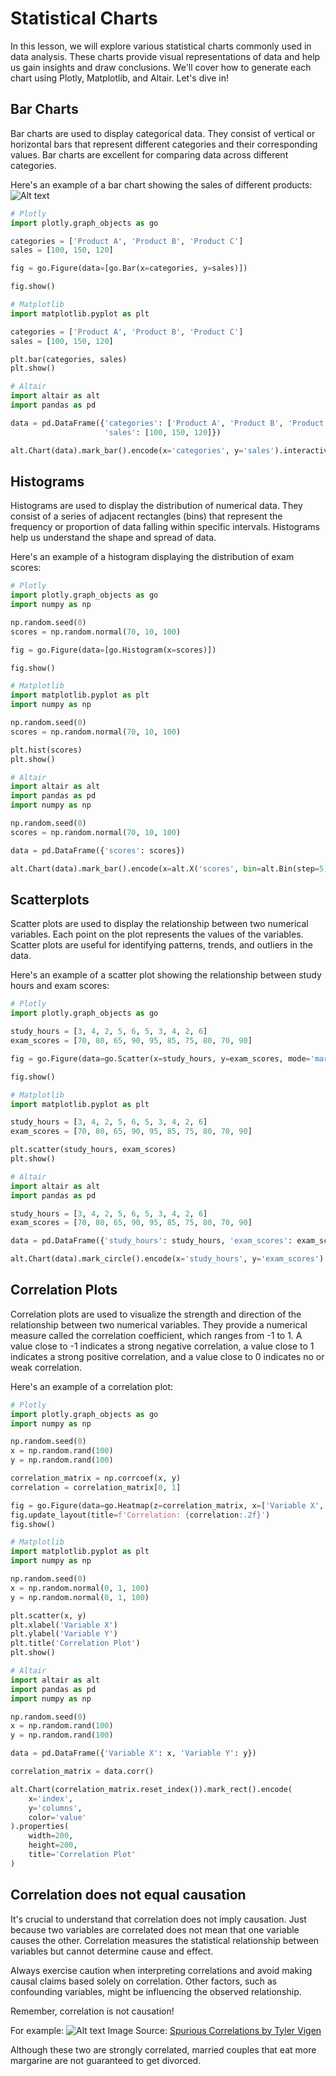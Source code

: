# Statistical Charts

In this lesson, we will explore various statistical charts commonly used in data analysis. These charts provide visual representations of data and help us gain insights and draw conclusions. We'll cover how to generate each chart using Plotly, Matplotlib, and Altair. Let's dive in!

## Bar Charts

Bar charts are used to display categorical data. They consist of vertical or horizontal bars that represent different categories and their corresponding values. Bar charts are excellent for comparing data across different categories.

Here's an example of a bar chart showing the sales of different products:
![Alt text](images/bar_chart_plotly.svg)
```python
# Plotly
import plotly.graph_objects as go

categories = ['Product A', 'Product B', 'Product C']
sales = [100, 150, 120]

fig = go.Figure(data=[go.Bar(x=categories, y=sales)])

fig.show()
```

```python
# Matplotlib
import matplotlib.pyplot as plt

categories = ['Product A', 'Product B', 'Product C']
sales = [100, 150, 120]

plt.bar(categories, sales)
plt.show()
```

```python
# Altair
import altair as alt
import pandas as pd

data = pd.DataFrame({'categories': ['Product A', 'Product B', 'Product C'],
                     'sales': [100, 150, 120]})

alt.Chart(data).mark_bar().encode(x='categories', y='sales').interactive()
```

## Histograms
Histograms are used to display the distribution of numerical data. They consist of a series of adjacent rectangles (bins) that represent the frequency or proportion of data falling within specific intervals. Histograms help us understand the shape and spread of data.

Here's an example of a histogram displaying the distribution of exam scores:

```python
# Plotly
import plotly.graph_objects as go
import numpy as np

np.random.seed(0)
scores = np.random.normal(70, 10, 100)

fig = go.Figure(data=[go.Histogram(x=scores)])

fig.show()
```

```python
# Matplotlib
import matplotlib.pyplot as plt
import numpy as np

np.random.seed(0)
scores = np.random.normal(70, 10, 100)

plt.hist(scores)
plt.show()
```

```python
# Altair
import altair as alt
import pandas as pd
import numpy as np

np.random.seed(0)
scores = np.random.normal(70, 10, 100)

data = pd.DataFrame({'scores': scores})

alt.Chart(data).mark_bar().encode(x=alt.X('scores', bin=alt.Bin(step=5)), y='count()').interactive()
```


## Scatterplots
Scatter plots are used to display the relationship between two numerical variables. Each point on the plot represents the values of the variables. Scatter plots are useful for identifying patterns, trends, and outliers in the data.

Here's an example of a scatter plot showing the relationship between study hours and exam scores:

```python
# Plotly
import plotly.graph_objects as go

study_hours = [3, 4, 2, 5, 6, 5, 3, 4, 2, 6]
exam_scores = [70, 80, 65, 90, 95, 85, 75, 80, 70, 90]

fig = go.Figure(data=go.Scatter(x=study_hours, y=exam_scores, mode='markers'))

fig.show()
```

```python
# Matplotlib
import matplotlib.pyplot as plt

study_hours = [3, 4, 2, 5, 6, 5, 3, 4, 2, 6]
exam_scores = [70, 80, 65, 90, 95, 85, 75, 80, 70, 90]

plt.scatter(study_hours, exam_scores)
plt.show()
```

```python
# Altair
import altair as alt
import pandas as pd

study_hours = [3, 4, 2, 5, 6, 5, 3, 4, 2, 6]
exam_scores = [70, 80, 65, 90, 95, 85, 75, 80, 70, 90]

data = pd.DataFrame({'study_hours': study_hours, 'exam_scores': exam_scores})

alt.Chart(data).mark_circle().encode(x='study_hours', y='exam_scores').interactive()
```

## Correlation Plots
Correlation plots are used to visualize the strength and direction of the relationship between two numerical variables. They provide a numerical measure called the correlation coefficient, which ranges from -1 to 1. A value close to -1 indicates a strong negative correlation, a value close to 1 indicates a strong positive correlation, and a value close to 0 indicates no or weak correlation.

Here's an example of a correlation plot:
```python
# Plotly
import plotly.graph_objects as go
import numpy as np

np.random.seed(0)
x = np.random.rand(100)
y = np.random.rand(100)

correlation_matrix = np.corrcoef(x, y)
correlation = correlation_matrix[0, 1]

fig = go.Figure(data=go.Heatmap(z=correlation_matrix, x=['Variable X', 'Variable Y'], y=['Variable X', 'Variable Y']))
fig.update_layout(title=f'Correlation: {correlation:.2f}')
fig.show()
```

```python
# Matplotlib
import matplotlib.pyplot as plt
import numpy as np

np.random.seed(0)
x = np.random.normal(0, 1, 100)
y = np.random.normal(0, 1, 100)

plt.scatter(x, y)
plt.xlabel('Variable X')
plt.ylabel('Variable Y')
plt.title('Correlation Plot')
plt.show()
```

```python
# Altair
import altair as alt
import pandas as pd
import numpy as np

np.random.seed(0)
x = np.random.rand(100)
y = np.random.rand(100)

data = pd.DataFrame({'Variable X': x, 'Variable Y': y})

correlation_matrix = data.corr()

alt.Chart(correlation_matrix.reset_index()).mark_rect().encode(
    x='index',
    y='columns',
    color='value'
).properties(
    width=200,
    height=200,
    title='Correlation Plot'
)
```


## Correlation does not equal causation
It's crucial to understand that correlation does not imply causation. Just because two variables are correlated does not mean that one variable causes the other. Correlation measures the statistical relationship between variables but cannot determine cause and effect.

Always exercise caution when interpreting correlations and avoid making causal claims based solely on correlation. Other factors, such as confounding variables, might be influencing the observed relationship.

Remember, correlation is not causation!


For example: 
![Alt text](images/Correlation%20not%20Causation%20Example.png)
Image Source: [Spurious Correlations by Tyler Vigen](https://www.tylervigen.com/spurious-correlations)

Although these two are strongly correlated, married couples that eat more margarine are not guaranteed to get divorced.